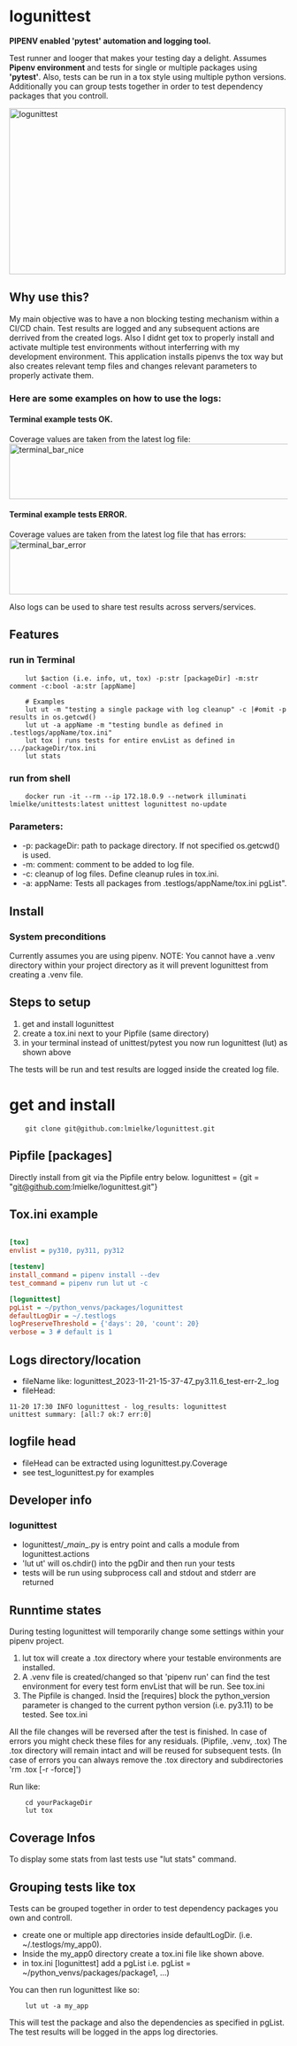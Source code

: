 # logunittest
<b>PIPENV enabled 'pytest' automation and logging tool. </b>

Test runner and looger that makes your testing day a delight. Assumes <b>Pipenv environment</b> and tests for single or multiple packages using <b>'pytest'</b>.
Also, tests can be run in a tox style using multiple python versions. Additionally you can
group tests together in order to test dependency packages that you controll.

<img src="https://drive.google.com/uc?id=1CE0ufO4ZjEAV1oimV_23WqpGBzyymFRQ" alt="logunittest" class="plain" height="300px" width="500px">

## Why use this?
My main objective was to have a non blocking testing mechanism within a CI/CD chain. Test results are logged and any subsequent actions are derrived from the created logs.
Also I didnt get tox to properly install and activate multiple test environments without interferring with my development environment. This application installs pipenvs the tox way but also creates relevant temp files and changes relevant parameters to properly activate them. 

### Here are some examples on how to use the logs:
#### Terminal example tests OK.
Coverage values are taken from the latest log file:
<img src="https://drive.google.com/uc?id=1CDYXO_5Y5vKFGyVjYx4ne7GXJNyjzSG1" alt="terminal_bar_nice" class="plain" height="100px" width="700px">

#### Terminal example tests ERROR.
Coverage values are taken from the latest log file that has errors:
<img src="https://drive.google.com/uc?id=1CIDzt1SMxAkjPYggKQf_bRBh0v5MVncJ" alt="terminal_bar_error" class="plain" height="100px" width="700px">

Also logs can be used to share test results across servers/services.

## Features
### run in Terminal
```
    lut $action (i.e. info, ut, tox) -p:str [packageDir] -m:str comment -c:bool -a:str [appName]

    # Examples
    lut ut -m "testing a single package with log cleanup" -c |#omit -p results in os.getcwd()
    lut ut -a appName -m "testing bundle as defined in .testlogs/appName/tox.ini"
    lut tox | runs tests for entire envList as defined in .../packageDir/tox.ini
    lut stats
```

### run from shell
```shell
    docker run -it --rm --ip 172.18.0.9 --network illuminati lmielke/unittests:latest unittest logunittest no-update
```

### Parameters:
- -p: packageDir: path to package directory. If not specified os.getcwd() is used.
- -m: comment: comment to be added to log file.
- -c: cleanup of log files. Define cleanup rules in tox.ini.
- -a: appName: Tests all packages from .testlogs/appName/tox.ini pgList".

## Install
### System preconditions
Currently assumes you are using pipenv.
NOTE: You cannot have a .venv directory within your project directory as it will prevent logunittest from creating a .venv file.


## Steps to setup
1. get and install logunittest
2. create a tox.ini next to your Pipfile (same directory)
3. in your terminal instead of unittest/pytest you now run logunittest (lut) as shown above

The tests will be run and test results are logged inside the created log file.

# get and install
```shell
    git clone git@github.com:lmielke/logunittest.git

```

## Pipfile [packages]
Directly install from git via the Pipfile entry below.
logunittest = \{git = "git@github.com:lmielke/logunittest.git"\}


## Tox.ini example

```ini

[tox]
envlist = py310, py311, py312

[testenv]
install_command = pipenv install --dev
test_command = pipenv run lut ut -c

[logunittest]
pgList = ~/python_venvs/packages/logunittest
defaultLogDir = ~/.testlogs
logPreserveThreshold = {'days': 20, 'count': 20}
verbose = 3 # default is 1

```

## Logs directory/location
- fileName like: logunittest_2023-11-21-15-37-47_py3.11.6_test-err-2_.log
- fileHead: 
```log
11-20 17:30 INFO logunittest - log_results: logunittest
unittest summary: [all:7 ok:7 err:0]
```

## logfile head
- fileHead can be extracted using logunittest.py.Coverage
- see test_logunittest.py for examples

## Developer info
### logunittest
- logunittest/\__main__.py is entry point and calls a module from logunittest.actions
- 'lut ut' will os.chdir() into the pgDir and then run your tests
- tests will be run using subprocess call and stdout and stderr are returned

## Runntime states
During testing logunittest will temporarily change some settings within your pipenv project.
1. lut tox will create a .tox directory where your testable environments are installed.
2. A .venv file is created/changed so that 'pipenv run' can find the test environment for every test form envList that will be run. See tox.ini
3. The Pipfile is changed. Insid the \[requires\] block the python_version parameter is changed to the current python version (i.e. py3.11) to be tested. See tox.ini

All the file changes will be reversed after the test is finished. In case of errors you might check these files for any residuals. (Pipfile, .venv, .tox)
The .tox directory will remain intact and will be reused for subsequent tests. (In case of errors you can always remove the .tox directory and subdirectories 'rm .tox \[-r -force\]')

Run like:
```shell
    cd yourPackageDir
    lut tox
```

## Coverage Infos
To display some stats from last tests use "lut stats" command.

## Grouping tests like tox
Tests can be grouped together in order to test dependency packages you own and controll.
- create one or multiple app directories inside defaultLogDir. (i.e. ~/.testlogs/my_app0).
- Inside the my_app0 directory create a tox.ini file like shown above.
- in tox.ini \[logunittest\] add a pgList i.e. pgList = ~/python_venvs/packages/package1, ...)

You can then run logunittest like so:
```shell
    lut ut -a my_app
```
This will test the package and also the dependencies as specified in pgList. The test results will be logged in the apps log directories.

